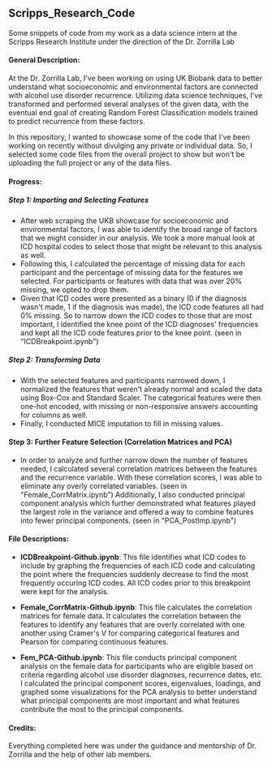 ## Scripps_Research_Code
Some snippets of code from my work as a data science intern at the Scripps Research Institute under the direction of the Dr. Zorrilla Lab

#### General Description:
At the Dr. Zorrilla Lab, I've been working on using UK Biobank data to better understand what socioeconomic and environmental factors are connected with alcohol use disorder recurrence. Utilizing data science techniques, I've transformed and performed several analyses of the given data, with the eventual end goal of creating Random Forest Classification models trained to predict recurrence from these factors. 

In this repository, I wanted to showcase some of the code that I've been working on recently without divulging any private or individual data. So, I selected some code files from the overall project to show but won't be uploading the full project or any of the data files.

#### Progress:
##### Step 1: Importing and Selecting Features
* After web scraping the UKB showcase for socioeconomic and environmental factors, I was able to identify the broad range of factors that we might consider in our analysis. We took a more manual look at ICD hospital codes to select those that might be relevant to this analysis as well. 
* Following this, I calculated the percentage of missing data for each participant and the percentage of missing data for the features we selected. For participants or features with data that was over 20% missing, we opted to drop them.
* Given that ICD codes were presented as a binary (0 if the diagnosis wasn't made, 1 if the diagnosis was made), the ICD code features all had 0% missing. So to narrow down the ICD codes to those that are most important, I identified the knee point of the ICD diagnoses' frequencies and kept all the ICD code features prior to the knee point. (seen in "ICDBreakpoint.ipynb")
##### Step 2: Transforming Data
* With the selected features and participants narrowed down, I normalized the features that weren't already normal and scaled the data using Box-Cox and Standard Scaler. The categorical features were then one-hot encoded, with missing or non-responsive answers accounting for columns as well.
* Finally, I conducted MICE imputation to fill in missing values.
#### Step 3: Further Feature Selection (Correlation Matrices and PCA)
* In order to analyze and further narrow down the number of features needed, I calculated several correlation matrices between the features and the recurrence variable. With these correlation scores, I was able to eliminate any overly correlated variables. (seen in "Female_CorrMatrix.ipynb") Additionally, I also conducted principal component analysis which further demonstrated what features played the largest role in the variance and offered a way to combine features into fewer principal components. (seen in "PCA_PostImp.ipynb")

#### File Descriptions:
* **ICDBreakpoint-Github.ipynb**: This file identifies what ICD codes to include by graphing the frequencies of each ICD code and calculating the point where the frequencies suddenly decrease to find the most frequently occuring ICD codes. All ICD codes prior to this breakpoint were kept for the analysis.

* **Female_CorrMatrix-Github.ipynb**: This file calculates the correlation matrices for female data. It calculates the correlation between the features to identify any features that are overly correlated with one another using Cramer's V for comparing categorical features and Pearson for comparing continuous features.

* **Fem_PCA-Github.ipynb**: This file conducts principal component analysis on the female data for participants who are eligible based on criteria regarding alcohol use disorder diagnoses, recurrence dates, etc. I calculated the principal component scores, eigenvalues, loadings, and graphed some visualizations for the PCA analysis to better understand what principal components are most important and what features contribute the most to the principal components.
  
#### Credits:
Everything completed here was under the guidance and mentorship of Dr. Zorrilla and the help of other lab members.
